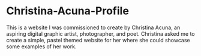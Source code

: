 # Christina-Acuna-Profile
This is a website I was commissioned to create by Christina Acuna, an aspiring digital graphic artist, photographer, and poet. Christina asked me to create a simple, pastel themed website for her where she could showcase some examples of her work.
